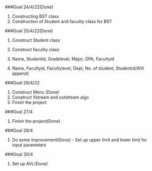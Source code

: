 ###Goal 24/4/22(Done)
1. Constructing BST class 
2. Construction of Student and faculity class for BST


###Goal 25/4/22(Done)
1. Construct Student class
2. Construct faculity class

1. Name, Studentid, Gradelevel, Major, GPA, Facultyid
2. Name, Facultyid, Facultylevel, Dept, No. of student, Studentid(Will append)

###Goal 26/4/22
1. Construct Menu (Done)
2. Construct ifstream and outstream algo
3. Finish the project

###Goal 27/4
1. Finish the project(Done)

###Goal 29/4
1. Do some improvement(Done) - Set up upper limit and lower limit for input parameters

###Goal 30/4
1. Set up AVL(Done)